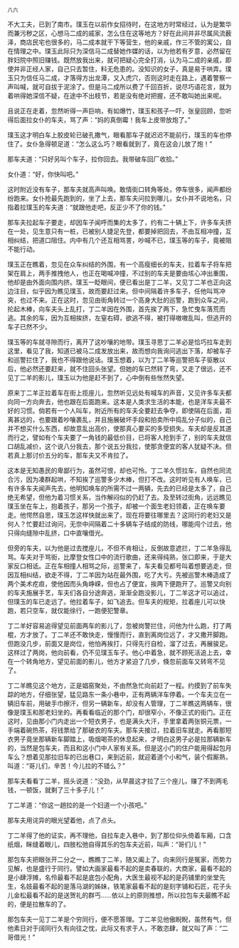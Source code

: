     八六 

   不大工夫，已到了南市。璞玉在以前作女招待时，在这地方时常经过，认为是繁华而兼污秽之区，心想马二成的戚家，怎么住在这等地方？好在此间并非尽属风流薮泽，商店民宅也很多的，马二成本就干下等营生，他的亲戚，作三不管的寓公，自在情理之中。璞玉此际只为深信马二成替她作媒的话，以为他若有歹意，必然留在胖妇院中照旧赚钱。既然放我出来，就可把疑心完全打消，认为马二成的亲戚，即使并非正经人家，自己只去暂住，料无危患的。没知识的女子，真是易于哄弄。璞玉只为信任马二成，才落得方出龙潭，又入虎穴，否则这时走在路上，遇着警察一声叫喊，就可自拔于泥涂了。但是马二成所以费了千回百折，说尽巧语花言，就为着哄得她深信不疑，在途中不出枝节，若是没有绝对把握，还不敢叫她出来呢。

   且说正在走着，忽然听得一声巨响，有如爆竹，璞玉和孩子一吓，张皇回顾，忽听得后面拉女仆的车夫，骂了声：“妈的真倒霉！我车上皮带放炮了。”

   璞玉这才明白车上胶皮轮已破孔撒气，眼看那车子就迟迟不能前行，璞玉的车也停住了。女仆急得顿足道：“怎么这么巧？眼看就到了，竟在这会儿放了炮！”

   那车夫道：“只好另叫个车子，拉你回去。我带破车回厂收拾。”

   女仆道：“好，你快叫吧。”

   这时附近没有车子，那车夫就高声叫唤。敢情街口转角等处，停车很多，闻声都纷纷跑来。女仆抢最先跑到的，坐了上去，那车夫问拉到哪儿，女仆并不说地名，只指着拉璞玉的车夫道：“就跟他走吧，反正少不了你的钱。”

   那车夫拉起车子要走，却因车子闻呼而集的太多了，约有二十辆上下，许多车夫挤在一处，见生意只有一桩，已被别人捷足先登，都要掉把回去，不由互相冲撞，互相纠结，把道口阻住。内中有几个还互相骂詈，吵喊不已，璞玉等的车子，竟被阻不能行动。

   璞玉正在瞧着，忽见在众车纠结的外围，有一个高瘦细长的车夫，拉着车子将车把架在肩上，两手推拽他人，也正在喝喊冲撞，不过别的车夫是要由垓心冲出重围，他却是由外面向围内挤。璞玉一眨眼间，便已看出是丁二羊，又见丁二羊也正向这边注目，似乎因为瞧见璞玉，故而要赶过来。但中间隔着许多车子，任他叫骂冲突，也过不来。正在这时，忽见由街角转过一个高身大肚的巡警，跑到众车之间，抡起木棒，向车夫头上乱打，丁二羊因在外围，首先挨了两下，急忙曳车落荒而逃。其余的车，因为互相挨挤，左窒右碍，欲逃不得，被打得嗷嗷乱叫，但逃开的车子已然不少。

   璞玉等的车就寻隙而行，离开了这吵嚷的地带。璞玉寻思丁二羊必是恰巧拉车走到这里，看见了我，知道已被马二成发放出来，故而想向我询问逃出下落，却被车子和巡警拦住了，我也不得跟他说话。璞玉想着，以为丁二羊等巡警把车子驱散以后，他必然还要赶来，就不住回头张望。但她的车已然转了弯，又走了很远，还不见丁二羊的影儿，璞玉以为他是赶不到了，心中倒有些怅然失望。

   原来丁二羊正拉着车在街上揽座儿，忽然听见远处有喊车的声音，又见许多车夫都向同一方向奔去，他也跟在后面跑来。这本是人类求生活的本能，也是洋车夫最不好的习惯。倘若有一个人叫车，附近所有的车夫全要赶去争夺，即使隔在后面，距离甚远的，也要跟着吵嚷裹乱，并且施展破坏手段和拍卖所中捣乱分子似的，自己并不想买什么东西，却故意乱出高价，使那真心要买的多受损失。车夫却是反其道而行之，譬如有个车夫要了一角钱的最低价目，已将客人抢到手了，别的车夫就信口胡乱减价，这个说八分我去，那个说五分我拉，使那贪便宜的客人犹疑不决。但若真上那讨价五分的车，那车夫又不肯拉了。

   这本是无知愚民的卑鄙行为，虽然可恨，却也可怜。丁二羊久惯拉车，自然也同流合污，因为凑群起哄，不知挨了巡警多少木棒，但打不改。这时听见有人唤车，已有许多车夫闻声先去，他明知唤车的所需不过一两辆，先去的已经是太多了，自己绝无希望，但他为着习惯关系，当作解闷似的仍赶了去。及至转过街角，远远瞧见璞玉坐在车上，抱着孩子，那另一个孩子，却被一个面生老妇领着，正在唤车要走。他愕然自思，璞玉怎这样快就出来了，现在将要往哪里去？这同行的老妇又是何人？忙要赶过询问，无奈中间隔着二十多辆车子结成的防线，哪能闯个过去，他只得向缝隙中乱挤，口中直嚷借光。

   但旁的车夫，以为他是过去搅座儿，不但不肯相让，反倒故意遮拦，丁二羊急得乱骂。车夫对于骂街，比摩登女性口中的流行歌曲，还来得纯熟，张口即来，于是大家反口相诋。正在车相撞人相骂之际，巡警来了，车夫看见都号叫着想要逃走，但因互相纠结，欲走不得，丁二羊因为站在最外围，吃了大亏。先被巡警木棒造成了两个美术疙疸，使他因而头角峥嵘，但也占了便宜，挨两下便跑开了。巡警又向别的车夫施展手艺，车夫们各自分途奔逃，渐渐全跑没影儿，丁二羊这才可以追过，但璞玉的车已走远了。他拉着车子，如飞追去。但车夫的规矩，拉着座儿可以快跑，若只空车，就仅能徐行，一跑便犯警章。

   丁二羊好容易追得望见前面两车的影儿了，忽被岗警拦住，问他为什么跑，打了两棍，方才放了。丁二羊还不敢快走，慢慢而行，直到离岗位远了，才又撒开脚跑。但跑没几步，前面又是岗位，他怕再挨打，只得先行自检，溜了过去，再展骏足。这样过了两岗，他向前看，仍不见璞玉车子。他心中着急，就不顾死活追上去，幸在一个转角地方，望见前面的影儿，他方才紧迫了几步，倏忽前面车又转弯不见了。

   丁二羊瞧见这个地方，正是娼窑聚处，不由然急忙向前赶了一程。约摸到了前车失踪的地方，仔细张望，猛见路东一条小巷中，正有两辆洋车停着。一个车夫立在一辆旧车前，用破手巾擦汗，但另一辆新车，却没有人管理，丁二羊瞧这两辆车，很像是璞玉和那老妇坐的。再看看临近的那个门，却很窄小，不像正式的街门。正在这时，见由那小门内走出一个短衣男子，也是满头大汗，手里拿着两张铜元票，一手端着碗热茶，将钱票给了那破衣的车夫。那车夫接过，拉着旧车就走。再看那短衣男子竟坐那辆新车脚踏上，吸烟喝茶的休息起来，才明白这男子必是拉那辆新车的，当然是包车夫，而且和这小门中人家有关系。但是这小门的住户能用得起包月车么？想着见那拉旧车的已出巷口，来到近前，就迎着道个小和气，装个假厮熟，叫道：“哥儿们，辛苦！今儿拉的不错么？”

   那车夫看看丁二羊，摇头说道：“没劲，从早晨这才拉了三个座儿，赚了不到两毛钱，一顿饭，就剩了三十多子儿！”

   丁二羊道：“你这一趟拉的是一个妇道一个小孩吧。”

   那车夫用诧异的眼光望着他，点了点头。

   丁二羊得了他的证实，再不理他，自拉车走入巷中，到了那位仰头倚着车厢，口含纸烟，眯缝着眼儿，四肢松弛自得其乐的包车夫近前，叫声：“哥们儿！”

   那包车夫把眼张开二分之一，瞧瞧丁二羊，随又阖上了。向来同行是冤家，而势力见解，也是盛行于同行。譬如大画家最看不起的是卖春联的，大商家，最看不起的是小肆浮摊，名伶最看不起是底包小配角，大医生最视不起的是药铺里的坐堂先生，名妓最看不起的是落马湖的姊妹，铁笔家最看不起的是刻字铺和石匠，花子头儿金松最看不起的是送贺礼的群丐……依以上的原则推想，所以拉包车夫最瞧不起的，便是拉散车的了。

   那包车夫一见丁二羊是个穷同行，便不愿答理。丁二羊见他傲睨睨，虽然有气，但他素日对于阔同行久有向往之忱，此际又有求于人，不敢恣肆，就又叫了声：“二哥借光！”

